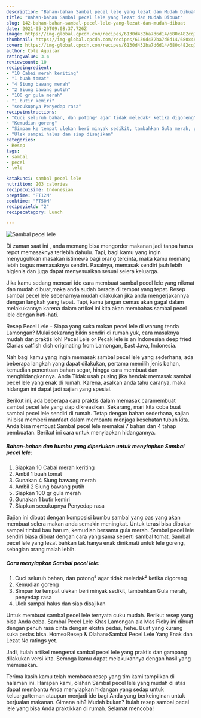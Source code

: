 ```yaml
---
description: "Bahan-bahan Sambal pecel lele yang lezat dan Mudah Dibuat"
title: "Bahan-bahan Sambal pecel lele yang lezat dan Mudah Dibuat"
slug: 142-bahan-bahan-sambal-pecel-lele-yang-lezat-dan-mudah-dibuat
date: 2021-05-20T09:08:37.726Z
image: https://img-global.cpcdn.com/recipes/6130d432ba7d6d14/680x482cq70/sambal-pecel-lele-foto-resep-utama.jpg
thumbnail: https://img-global.cpcdn.com/recipes/6130d432ba7d6d14/680x482cq70/sambal-pecel-lele-foto-resep-utama.jpg
cover: https://img-global.cpcdn.com/recipes/6130d432ba7d6d14/680x482cq70/sambal-pecel-lele-foto-resep-utama.jpg
author: Cole Aguilar
ratingvalue: 3.4
reviewcount: 10
recipeingredient:
- "10 Cabai merah keriting"
- "1 buah tomat"
- "4 Siung bawang merah"
- "2 Siung bawang putih"
- "100 gr gula merah"
- "1 butir kemiri"
- "secukupnya Penyedap rasa"
recipeinstructions:
- "Cuci seluruh bahan, dan potong² agar tidak meledak² ketika digoreng"
- "Kemudian goreng"
- "Simpan ke tempat ulekan beri minyak sedikit, tambahkan Gula merah, penyedap rasa"
- "Ulek sampai halus dan siap disajikan"
categories:
- Resep
tags:
- sambal
- pecel
- lele

katakunci: sambal pecel lele 
nutrition: 203 calories
recipecuisine: Indonesian
preptime: "PT12M"
cooktime: "PT50M"
recipeyield: "2"
recipecategory: Lunch

---
```



![Sambal pecel lele](https://img-global.cpcdn.com/recipes/6130d432ba7d6d14/680x482cq70/sambal-pecel-lele-foto-resep-utama.jpg)

Di zaman  saat ini , anda memang bisa mengorder makanan jadi tanpa harus repot memasaknya terlebih dahulu. Tapi, bagi kamu yang ingin menyuguhkan masakan istimewa bagi orang tercinta, maka kamu memang lebih bagus memasaknya sendiri. Pasalnya, memasak sendiri jauh lebih higienis dan juga dapat menyesuaikan sesuai selera keluarga.

Jika kamu sedang mencari ide cara membuat sambal pecel lele yang nikmat dan mudah dibuat,maka anda sudah berada di tempat yang tepat. Resep sambal pecel lele  sebenarnya mudah dilakukan jika anda mengerjakannya dengan langkah yang tepat. Tapi, kamu jangan cemas akan gagal dalam melakukannya 
karena dalam artikel ini kita akan membahas sambal pecel lele dengan hati-hati.  

Resep Pecel Lele - Siapa yang suka makan pecel lele di warung tenda Lamongan? Mulai sekarang bikin sendiri di rumah yuk, cara masaknya mudah dan praktis loh! Pecel Lele or Pecak lele is an Indonesian deep fried Clarias catfish dish originating from Lamongan, East Java, Indonesia.

Nah bagi kamu yang ingin memasak sambal pecel lele yang sederhana, ada beberapa langkah yang dapat dilakukan, pertama memilih jenis bahan, kemudian penentuan bahan segar, hingga cara membuat dan menghidangkannya. Anda Tidak usah pusing jika hendak memasak sambal pecel lele yang enak di rumah. Karena, asalkan anda  tahu caranya, maka hidangan ini dapat jadi sajian yang spesial.

Berikut ini, ada beberapa cara praktis  dalam memasak caramembuat sambal pecel lele yang siap dikreasikan. Sekarang, mari kita coba buat sambal pecel lele sendiri di rumah. Tetap dengan bahan sederhana, sajian ini bisa memberi manfaat dalam membantu menjaga kesehatan tubuh kita. Anda bisa membuat Sambal pecel lele memakai 7 bahan dan 4 tahap pembuatan. Berikut ini cara untuk menyiapkan hidangannya.

<!--inarticleads1-->

##### Bahan-bahan dan bumbu yang diperlukan untuk menyiapkan Sambal pecel lele:

1. Siapkan 10 Cabai merah keriting
1. Ambil 1 buah tomat
1. Gunakan 4 Siung bawang merah
1. Ambil 2 Siung bawang putih
1. Siapkan 100 gr gula merah
1. Gunakan 1 butir kemiri
1. Siapkan secukupnya Penyedap rasa


Sajian ini dibuat dengan komposisi bumbu sambal yang pas yang akan membuat selera makan anda semakin meningkat. Untuk terasi bisa dibakar sampai timbul bau harum, kemudian bersama gula merah. Sambal pecel lele sendiri biasa dibuat dengan cara yang sama seperti sambal tomat. Sambal pecel lele yang lezat bahkan tak hanya enak dinikmati untuk lele goreng, sebagian orang malah lebih. 

<!--inarticleads2-->

##### Cara menyiapkan Sambal pecel lele:

1. Cuci seluruh bahan, dan potong² agar tidak meledak² ketika digoreng
1. Kemudian goreng
1. Simpan ke tempat ulekan beri minyak sedikit, tambahkan Gula merah, penyedap rasa
1. Ulek sampai halus dan siap disajikan


Untuk membuat sambal pecel lele ternyata cuku mudah. Berikut resep yang bisa Anda coba. Sambal Pecel Lele Khas Lamongan ala Mas Ficky ini dibuat dengan penuh rasa cinta dengan ekstra pedas, hehe. Buat yang kurang suka pedas bisa. Home»Resep &amp; Olahan»Sambal Pecel Lele Yang Enak dan Lezat No ratings yet. 

Jadi, itulah artikel mengenai  sambal pecel lele  yang praktis dan gampang dilakukan versi kita. Semoga kamu dapat melakukannya dengan hasil yang memuaskan. 

Terima kasih kamu telah membaca resep yang tim kami tampilkan di halaman ini. Harapan kami, olahan  Sambal pecel lele yang mudah di atas dapat membantu Anda menyiapkan hidangan yang sedap untuk keluarga/teman ataupun menjadi ide bagi Anda yang berkeinginan untuk berjualan makanan. Gimana nih? Mudah bukan? Itulah resep sambal pecel lele yang bisa Anda praktikkan di rumah. Selamat mencoba!

